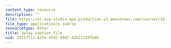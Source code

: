```yaml
---
content_type: resource
description: ''
file: https://ol-ocw-studio-app-production.s3.amazonaws.com/courses/18-01sc-single-variable-calculus-fall-2010/2911ff11825e45d2890742b2122dfb8b_eRCN3daFCmU.srt
file_type: application/x-subrip
resourcetype: Other
title: 3play caption file
uid: 2911ff11-825e-45d2-8907-42b2122dfb8b
---
```

